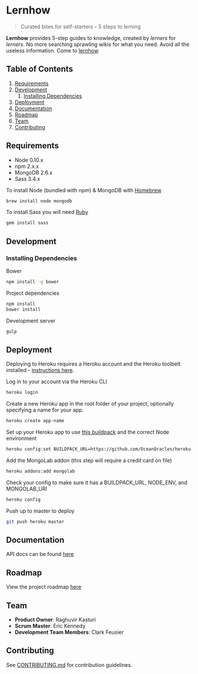 # Lernhow

> Curated bites for self-starters – 5 steps to lerning

**Lernhow** provides 5-step guides to knowledge, created by *lerners* for *lerners*.
No more searching sprawling wikis for what you need. Avoid all the useless information.
Come to [lernhow](https://lernhow.herokuapp.com/).

## Table of Contents

1. [Requirements](#requirements)
1. [Development](#development)
    1. [Installing Dependencies](#installing-dependencies)
1. [Deployment](#deployment)
1. [Documentation](#documentation)
1. [Roadmap](#roadmap)
1. [Team](#team)
1. [Contributing](#contributing)

## Requirements

- Node 0.10.x
- npm 2.x.x
- MongoDB 2.6.x
- Sass 3.4.x

To install Node (bundled with npm) & MongoDB with [Homebrew](http://brew.sh/)

```sh
brew install node mongodb
```

To install Sass you will need [Ruby](https://www.ruby-lang.org/en/)

```sh
gem install sass
```


## Development

### Installing Dependencies

Bower

```sh
npm install -g bower
```

Project dependencies

```sh
npm install
bower install
```

Development server

```sh
gulp
```

## Deployment

Deploying to Heroku requires a Heroku account and the Heroku toolbelt installed - [instructions here](https://devcenter.heroku.com/articles/getting-started-with-nodejs#set-up).

Log in to your account via the Heroku CLI

```sh
heroku login
```

Create a new Heroku app in the root folder of your project, optionally specifying a name for your app.

```sh
heroku create app-name
```

Set up your Heroku app to use [this buildpack](https://github.com/OceanOracles/heroku-buildpack-nodejs-gulp-bower-sass) and the correct Node environment

```sh
heroku config:set BUILDPACK_URL=https://github.com/OceanOracles/heroku-buildpack-nodejs-gulp-bower-sass.git NODE_ENV=production
```

Add the MongoLab addon (this step will require a credit card on file)

```sh
heroku addons:add mongolab
```

Check your config to make sure it has a BUILDPACK_URL, NODE_ENV, and MONGOLAB_URI

```sh
heroku config
```

Push up to master to deploy

```sh
git push heroku master
```

## Documentation

API docs can be found [here](http://oceanoracles.github.io/lernhow-docs/)

## Roadmap

View the project roadmap [here](https://github.com/OceanOracles/OceanOracles/issues)

## Team

  - __Product Owner__: Raghuvir Kasturi
  - __Scrum Master__: Eric Kennedy
  - __Development Team Members__: Clark Feusier

## Contributing

See [CONTRIBUTING.md](CONTRIBUTING.md) for contribution guidelines.